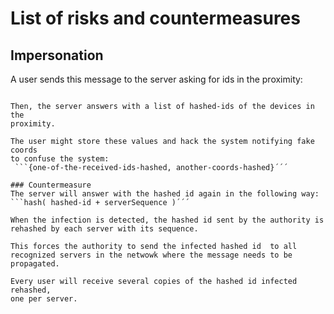 # List of risks and countermeasures

## Impersonation
A user sends this message to the server asking for ids in the proximity:
   ```{my-id-hashed, my-coords-hashed}´´´

Then, the server answers with a list of hashed-ids of the devices in the
proximity.

The user might store these values and hack the system notifying fake coords
to confuse the system:
    ```{one-of-the-received-ids-hashed, another-coords-hashed}´´´

### Countermeasure
The server will answer with the hashed id again in the following way:
   ```hash( hashed-id + serverSequence )´´´

When the infection is detected, the hashed id sent by the authority is 
rehashed by each server with its sequence.

This forces the authority to send the infected hashed id  to all
recognized servers in the netwowk where the message needs to be propagated.

Every user will receive several copies of the hashed id infected rehashed,
one per server.
